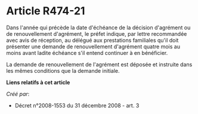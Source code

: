 # Article R474-21

Dans l'année qui précède la date d'échéance de la décision d'agrément ou de renouvellement d'agrément, le préfet indique, par
lettre recommandée avec avis de réception, au délégué aux prestations familiales qu'il doit présenter une demande de
renouvellement d'agrément quatre mois au moins avant ladite échéance s'il entend continuer à en bénéficier. 

La demande de renouvellement de l'agrément est déposée et instruite dans les mêmes conditions que la demande initiale.

**Liens relatifs à cet article**

_Créé par_:

  - Décret n°2008-1553 du 31 décembre 2008 - art. 3
